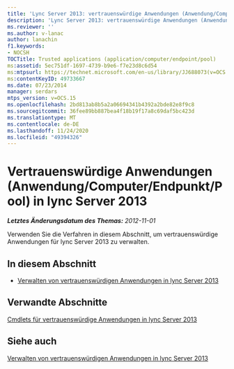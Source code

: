 ```yaml
---
title: 'Lync Server 2013: vertrauenswürdige Anwendungen (Anwendung/Computer/Endpunkt/Pool)'
description: 'Lync Server 2013: vertrauenswürdige Anwendungen (Anwendung/Computer/Endpunkt/Pool).'
ms.reviewer: ''
ms.author: v-lanac
author: lanachin
f1.keywords:
- NOCSH
TOCTitle: Trusted applications (application/computer/endpoint/pool)
ms:assetid: 5ec751df-1697-4739-b9e6-f7e23d8c6d54
ms:mtpsurl: https://technet.microsoft.com/en-us/library/JJ688073(v=OCS.15)
ms:contentKeyID: 49733667
ms.date: 07/23/2014
manager: serdars
mtps_version: v=OCS.15
ms.openlocfilehash: 2bd813ab8b5a2a06694341b4392a2bde82e8f9c8
ms.sourcegitcommit: 36fee89bb887bea4f18b19f17a8c69daf5bc423d
ms.translationtype: MT
ms.contentlocale: de-DE
ms.lasthandoff: 11/24/2020
ms.locfileid: "49394326"
---
```

# <a name="trusted-applications-applicationcomputerendpointpool-in-lync-server-2013"></a>Vertrauenswürdige Anwendungen (Anwendung/Computer/Endpunkt/Pool) in lync Server 2013

<div data-xmlns="http://www.w3.org/1999/xhtml">

<div class="topic" data-xmlns="http://www.w3.org/1999/xhtml" data-msxsl="urn:schemas-microsoft-com:xslt" data-cs="https://msdn.microsoft.com/">

<div data-asp="https://msdn2.microsoft.com/asp">



</div>

<div id="mainSection">

<div id="mainBody">

<span> </span>

_**Letztes Änderungsdatum des Themas:** 2012-11-01_

Verwenden Sie die Verfahren in diesem Abschnitt, um vertrauenswürdige Anwendungen für lync Server 2013 zu verwalten.

<div>

## <a name="in-this-section"></a>In diesem Abschnitt

  - [Verwalten von vertrauenswürdigen Anwendungen in lync Server 2013](lync-server-2013-managing-trusted-applications.md)

</div>

<div>

## <a name="related-sections"></a>Verwandte Abschnitte

[Cmdlets für vertrauenswürdige Anwendungen in lync Server 2013](https://docs.microsoft.com/powershell/module/skype/?view=skype-ps)

</div>

<div>

## <a name="see-also"></a>Siehe auch


[Verwalten von vertrauenswürdigen Anwendungen in lync Server 2013](lync-server-2013-managing-trusted-applications.md)  
  

</div>

</div>

<span> </span>

</div>

</div>

</div>

